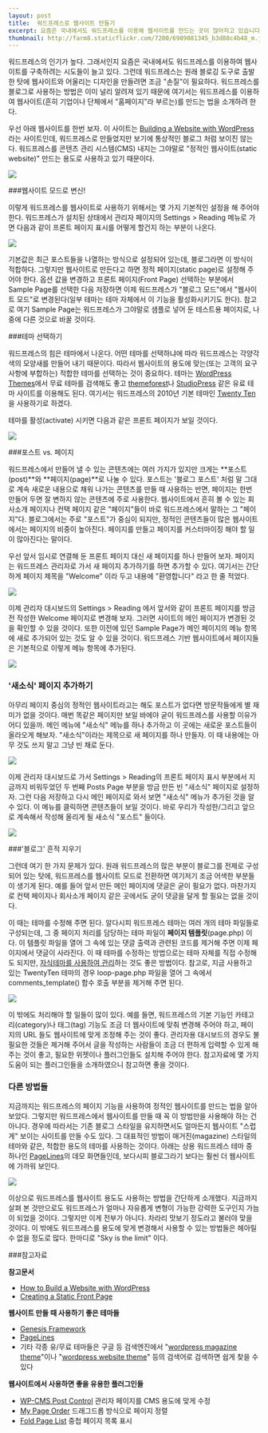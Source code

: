 ```yaml
---
layout: post
title:  워드프레스로 웹사이트 만들기
excerpt: 요즘은 국내에서도 워드프레스를 이용해 웹사이트를 만드는 곳이 많아지고 있습니다. 워드프레스는 다양한 테마 생태계를 가지고 있기 때문에 테마만 잘 선택하면 간단하게 웹사이트를 구축할 수 있다 생각할 수도 있지만, 조금 더 알아서 나쁠 건 없습니다. 워드프레스에서 제공하는 페이지 기능을 활용하여 웹사이트를 한번 만들어 보는 건 어떨까요.
thumbnail: http://farm8.staticflickr.com/7200/6989081345_b3d88c4b48_m.jpg
---
```


워드프레스의 인기가 높다. 그래서인지 요즘은 국내에서도 워드프레스를 이용하여 웹사이트를 구축하려는 시도들이 늘고  있다. 그런데 워드프레스는 원래 블로깅 도구로 출발한 탓에 웹사이트와 어울리는 디자인을 만들려면 조금 "손질"이 필요하다. 워드프레스를 블로그로 사용하는 방법은 이미 널리 알려져 있기 때문에 여기서는 워드프레스를 이용하여 웹사이트(흔히 기업이나 단체에서 "홈페이지"라 부르는)를 만드는 법을 소개하려 한다.

우선 아래 웹사이트를 한번 보자. 이 사이트는 [Building a Website with WordPress](http://wpsitebuilding.com/)라는 사이트인데, 워드프레스로 만들었지만 보기에 통상적인 블로그 처럼 보이진 않는다. 워드프레스를 콘텐츠 관리 시스템(CMS) 내지는 그야말로 "정적인 웹사이트(static website)" 만드는 용도로 사용하고 있기 때문이다.

![](http://farm8.staticflickr.com/7052/6989080573_161ed78b7b_z.jpg)

###웹사이트 모드로 변신!

이렇게 워드프레스를 웹사이트로 사용하기 위해서는 몇 가지 기본적인 설정을 해 주어야 한다. 워드프레스가 설치된 상태에서 관리자 페이지의 Settings > Reading 메뉴로 가면 다음과 같이 프론트 페이지 표시를 어떻게 할건지 하는 부분이 나온다. 

![](http://farm8.staticflickr.com/7199/6842957196_252f93d4f5.jpg)

기본값은 최근 포스트들을 나열하는 방식으로 설정되어 있는데, 블로그라면 이 방식이 적합하다. 그렇지만 웹사이트로 만든다고 하면 정적 페이지(static page)로 설정해 주어야 한다. 옵션 값을 변경하고 프론트 페이지(Front Page) 선택하는 부분에서 Sample Page를 선택한 다음 저장하면 이제 워드프레스가 "블로그 모드"에서 "웹사이트 모드"로 변경된다(일부 테마는 테마 자체에서 이 기능을 활성화시키기도 한다). 참고로 여기 Sample Page는 워드프레스가 그야말로 샘플로 넣어 둔 테스트용 페이지로, 나중에 다른 것으로 바꿀 것이다.

###테마 선택하기

워드프레스의 힘은 테마에서 나온다. 어떤 테마를 선택하냐에 따라 워드프레스는 각양각색의 모양새를 만들어 내기 때문이다. 따라서 웹사이트의 용도에 맞는(또는 고객의 요구사항에 부합하는) 적합한 테마를 선택하는 것이 중요하다. 테마는 [WordPress Themes](http://wordpress.org/extend/themes/)에서 무료 테마를 검색해도 좋고 [themeforest](http://themeforest.net/)나 [StudioPress](http://www.studiopress.com/) 같은 유료 테마 사이트를 이용해도 된다. 여기서는 워드프레스의 2010년 기본 테마인 [Twenty Ten](http://wordpress.org/extend/themes/twentyten)을 사용하기로 하겠다. 

테마를 활성(activate) 시키면 다음과 같은 프론트 페이지가 보일 것이다.

![](http://farm8.staticflickr.com/7048/6989080743_cf6547db87_z.jpg)

###포스트 vs. 페이지

워드프레스에서 만들어 낼 수 있는 콘텐츠에는 여러 가지가 있지만 크게는 **포스트(post)**와 **페이지(page)**로 나눌 수 있다. 포스트는 '블로그 포스트' 처럼 말 그대로 계속 새로운 내용으로 채워 나가는 콘텐츠를 만들 때 사용하는 반면, 페이지는 한번 만들어 두면 잘 변하지 않는 콘텐츠에 주로 사용한다. 웹사이트에서 흔히 볼 수 있는 회사소개 페이지나 컨택 페이지 같은 "페이지"들이 바로 워드프레스에서 말하는 그 "페이지"다. 블로그에서는 주로 "포스트"가 중심이 되지만, 정적인 콘텐츠들이 많은 웹사이트에서는 페이지의 비중이 높아진다. 페이지를 만들고 페이지를 커스터마이징 해야 할 일이 많아진다는 말이다.

우선 앞서 임시로 연결해 둔 프론트 페이지 대신 새 페이지를 하나 만들어 보자. 페이지는 워드프레스 관리자로 가서 새 페이지 추가하기를 하면 추가할 수 있다. 여기서는 간단하게 페이지 제목을 "Welcome" 이라 두고 내용에 "환영합니다" 라고 한 줄 적었다. 

![](http://farm8.staticflickr.com/7210/6842956876_81a9be5aff_z.jpg)

이제 관리자 대시보드의 Settings > Reading 에서 앞서와 같이 프론트 페이지를 방금 전 작성한 Welcome 페이지로 변경해 보자. 그러면 사이트의 메인 페이지가 변경된 것을 확인할 수 있을 것이다. 또한 이전에 있던 Sample Page가 메인 페이지의 메뉴 항목에 새로 추가되어 있는 것도 알 수 있을 것이다. 워드프레스 기반 웹사이트에서 페이지들은 기본적으로 이렇게 메뉴 항목에 추가된다.

![](http://farm8.staticflickr.com/7179/6842956928_534f6980f9_z.jpg)

### '새소식' 페이지 추가하기

아무리 페이지 중심의 정적인 웹사이트라고는 해도 포스트가 없다면 방문작들에게 별 재미가 없을 것이다. 매번 똑같은 페이지만 보일 바에야 굳이 워드프레스를 사용할 이유가 어디 있을까. 메인 메뉴에 "새소식" 메뉴를 하나 추가하고 이 곳에는 새로운 포스트들이 올라오게 해보자. "새소식"이라는 제목으로 새 페이지를 하나 만들자. 이 때 내용에는 아무 것도 쓰지 말고 그냥 빈 채로 둔다.

![](http://farm8.staticflickr.com/7205/6842957128_ff6c073316.jpg)

이제 관리자 대시보드로 가서 Settings > Reading의 프론트 페이지 표시 부분에서 지금까지 비워두었던 두 번째 Posts Page 부분을 방금 만든 빈 "새소식" 페이지로 설정하자. 그런 다음 저장하고 다시 메인 페이지로 와서 보면 "새소식" 메뉴가 추가된 것을 알 수 있다. 이 메뉴를 클릭하면 콘텐츠들이 보일 것이다. 바로 우리가 작성한/그리고 앞으로 계속해서 작성해 올리게 될 새소식 "포스트" 들이다.

![](http://farm8.staticflickr.com/7201/6989081037_7fdb762048_z.jpg)

###'블로그' 흔적 지우기

그런데 여기 한 가지 문제가 있다. 원래 워드프레스의 많은 부분이 블로그를 전제로 구성되어 있는 탓에, 워드프레스를 웹사이트 모드로 전환하면 여기저기 조금 어색한 부분들이 생기게 된다. 예를 들어 앞서 만든 메인 페이지에 댓글은 굳이 필요가 없다. 마찬가지로 컨택 페이지나 회사소개 페이지 같은 곳에서도 굳이 댓글을 달게 할 필요는 없을 것이다.  

이 때는 테마를 수정해 주면 된다. 알다시피 워드프레스 테마는 여러 개의 테마 파일들로 구성되는데, 그 중 페이지 처리를 담당하는 테마 파일이 **페이지 템플릿**(page.php) 이다. 이 템플릿 파일을 열어 그 속에 있는 댓글 출력과 관련된 코드를 제거해 주면 이제 페이지에서 댓글이 사라진다. 이 때 테마를 수정하는 방법으로는 테마 자체를 직접 수정해도 되지만, [자식테마를 사용하여 관리](http://usefulparadigm.com/2012/03/09/customizing-wordpress-theme-using-child-theme/)하는 것도 좋은 방법이다. 참고로, 지금 사용하고 있는 TwentyTen 테마의 경우 loop-page.php 파일을 열어 그 속에서 comments_template() 함수 호출 부분을 제거해 주면 된다.

![](http://farm8.staticflickr.com/7055/6989102261_f3787957d3_z.jpg)

이 밖에도 처리해야 할 일들이 많이 있다. 예를 들면, 워드프레스의 기본 기능인 카테고리(category)나 태그(tag) 기능도 조금 더 웹사이트에 맞춰 변경해 주어야 하고, 페이지의 URL 들도 웹사이트에 맞게 조정해 주는 것이 좋다. 관리자용 대시보드의 경우도 불필요한 것들은 제거해 주어서 글을 작성하는 사람들이 조금 더 편하게 입력할 수 있게 해 주는 것이 좋고, 필요한 위젯이나 플러그인들도 설치해 주어야 한다. 참고자료에 몇 가지 도움이 되는 플러그인들을 소개하였으니 참고하면 좋을 것이다.

### 다른 방법들

지금까지는 워드프레스의 페이지 기능을 사용하여 정적인 웹사이트를 만드는 법을 알아 보았다. 그렇지만 워드프레스에서 웹사이트를 만들 때 꼭 이 방법만을 사용해야 하는 건 아니다. 경우에 따라서는 기존 블로그 스타일을 유지하면서도 얼마든지 웹사이트 "스럽게" 보이는  사이트를 만들 수도 있다. 그 대표적인 방법이 매거진(magazine) 스타일의 테마와 같은, 적합한 용도의 테마를 사용하는 것이다. 아래는 상용 워드프레스 테마 중 하나인 [PageLines](http://www.pagelines.com/showcase/genres/magazine/)의 데모 화면들인데, 보다시피 블로그라기 보다는 훨씬 더 웹사이트에 가까워 보인다.

![](http://farm8.staticflickr.com/7200/6989081345_b3d88c4b48_z.jpg)

이상으로 워드프레스를 웹사이트 용도도 사용하는 방법을 간단하게 소개했다. 지금까지 살펴 본 것만으로도 워드프레스가 얼마나 자유롭게 변형이 가능한 강력한 도구인지 가늠이 되었을 것이다. 그렇지만 이게 전부가 아니다. 차라리 맛보기 정도라고 불러야 맞을 것이다. 이 밖에도 워드프레스를 용도에 맞게 변경해서 사용할 수 있는 방법들은 헤아릴 수 없을 정도로 많다. 한마디로 "Sky is the limit" 이다.

###참고자료

**참고문서**

* [How to Build a Website with WordPress](http://wpsitebuilding.com/how-to-build-a-website-with-wordpress)
* [Creating a Static Front Page](http://codex.wordpress.org/Creating_a_Static_Front_Page)

**웹사이트 만들 때 사용하기 좋은 테마들**

* [Genesis Framework](http://www.studiopress.com/themes/genesis)
* [PageLines](http://www.pagelines.com/)
* 기타 각종 유/무료 테마들은 구글 등 검색엔진에서 "[wordpress magazine theme](https://www.google.co.kr/search?q=wordpress+magazine+theme)"이나 "[wordpress website theme](https://www.google.co.kr/search?q=wordpress+magazine+theme)" 등의 검색어로 검색하면 쉽게 찾을 수 있다 

**웹사이트에서 사용하면 좋을 유용한 플러그인들**

* [WP-CMS Post Control](http://wordpress.org/extend/plugins/wp-cms-post-control/) 관리자 페이지를 CMS 용도에 맞게 수정
* [My Page Order](http://wordpress.org/extend/plugins/my-page-order/) 드래그드롭 방식으로 페이지 정렬
* [Fold Page List](http://www.webspaceworks.com/resources/wordpress/30/) 중첩 페이지 목록 표시
